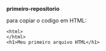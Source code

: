**primeiro-repositorio**

para copiar o codigo em HTML:
````
<html>
</html>
<h1>Meu primeiro arquivo HTML</h1>
````
